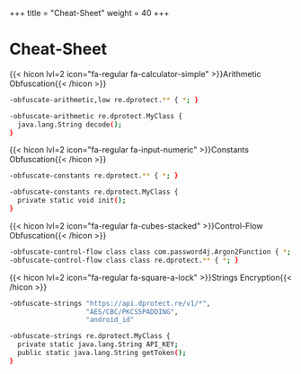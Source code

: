 +++
title = "Cheat-Sheet"
weight = 40
+++

# Cheat-Sheet

{{< hicon lvl=2 icon="fa-regular fa-calculator-simple" >}}Arithmetic Obfuscation{{< /hicon >}}

```bash
-obfuscate-arithmetic,low re.dprotect.** { *; }

-obfuscate-arithmetic re.dprotect.MyClass {
  java.lang.String decode();
}
```

{{< hicon lvl=2 icon="fa-regular fa-input-numeric" >}}Constants Obfuscation{{< /hicon >}}

```bash
-obfuscate-constants re.dprotect.** { *; }

-obfuscate-constants re.dprotect.MyClass {
  private static void init();
}
```

{{< hicon lvl=2 icon="fa-regular fa-cubes-stacked" >}}Control-Flow Obfuscation{{< /hicon >}}

```bash
-obfuscate-control-flow class class com.password4j.Argon2Function { *; }
-obfuscate-control-flow class class re.dprotect.** { *; }
```

{{< hicon lvl=2 icon="fa-regular fa-square-a-lock" >}}Strings Encryption{{< /hicon >}}

```bash
-obfuscate-strings "https://api.dprotect.re/v1/*",
                   "AES/CBC/PKCS5PADDING",
                   "android_id"

-obfuscate-strings re.dprotect.MyClass {
  private static java.lang.String API_KEY;
  public static java.lang.String getToken();
}
```
